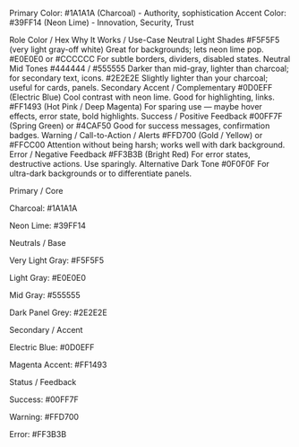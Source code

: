 Primary Color: #1A1A1A (Charcoal) - Authority, sophistication
Accent Color: #39FF14 (Neon Lime) - Innovation, Security, Trust


Role	Color / Hex	Why It Works / Use-Case
Neutral Light Shades	#F5F5F5 (very light gray-off white)	Great for backgrounds; lets neon lime pop.
	#E0E0E0 or #CCCCCC	For subtle borders, dividers, disabled states.
Neutral Mid Tones	#444444 / #555555	Darker than mid-gray, lighter than charcoal; for secondary text, icons.
	#2E2E2E	Slightly lighter than your charcoal; useful for cards, panels.
Secondary Accent / Complementary	#0D0EFF (Electric Blue)	Cool contrast with neon lime. Good for highlighting, links.
	#FF1493 (Hot Pink / Deep Magenta)	For sparing use — maybe hover effects, error state, bold highlights.
Success / Positive Feedback	#00FF7F (Spring Green) or #4CAF50	Good for success messages, confirmation badges.
Warning / Call-to-Action / Alerts	#FFD700 (Gold / Yellow) or #FFCC00	Attention without being harsh; works well with dark background.
Error / Negative Feedback	#FF3B3B (Bright Red)	For error states, destructive actions. Use sparingly.
Alternative Dark Tone	#0F0F0F	For ultra-dark backgrounds or to differentiate panels.

Primary / Core

Charcoal: #1A1A1A

Neon Lime: #39FF14

Neutrals / Base

Very Light Gray: #F5F5F5

Light Gray: #E0E0E0

Mid Gray: #555555

Dark Panel Grey: #2E2E2E

Secondary / Accent

Electric Blue: #0D0EFF

Magenta Accent: #FF1493

Status / Feedback

Success: #00FF7F

Warning: #FFD700

Error: #FF3B3B

